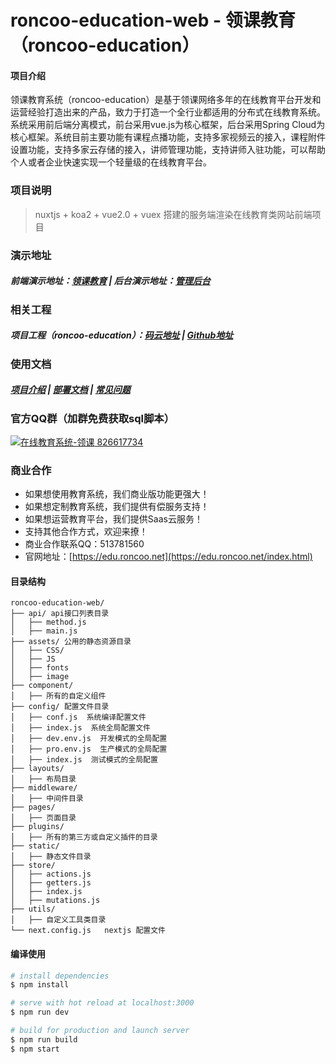 # roncoo-education-web - 领课教育（roncoo-education）

#### 项目介绍
领课教育系统（roncoo-education）是基于领课网络多年的在线教育平台开发和运营经验打造出来的产品，致力于打造一个全行业都适用的分布式在线教育系统。系统采用前后端分离模式，前台采用vue.js为核心框架，后台采用Spring Cloud为核心框架。系统目前主要功能有课程点播功能，支持多家视频云的接入，课程附件设置功能，支持多家云存储的接入，讲师管理功能，支持讲师入驻功能，可以帮助个人或者企业快速实现一个轻量级的在线教育平台。

### 项目说明
> nuxtjs + koa2 + vue2.0 + vuex 搭建的服务端渲染在线教育类网站前端项目

### 演示地址
##### 前端演示地址：[领课教育](http://edu.os.roncoo.com/) | 后台演示地址：[管理后台](http://roncoo.vicp.net/boss/login)

### 相关工程
##### 项目工程（roncoo-education）：[码云地址](https://gitee.com/roncoocom/roncoo-education) | [Github地址](https://github.com/roncoo/roncoo-education)

### 使用文档
##### [项目介绍](https://blog.roncoo.com/article/1105321762337357826) | [部署文档](https://blog.roncoo.com/article/1103554925858197505) | [常见问题](https://blog.roncoo.com/article/1105309620724858882)

### 官方QQ群（加群免费获取sql脚本）
<a target="_blank" href="//shang.qq.com/wpa/qunwpa?idkey=7d1b7f1a78715320d09ed841c66d6bf0fa7b9105964cc327e9483e459b46abd4"><img border="0" src="https://pub.idqqimg.com/wpa/images/group.png" alt="在线教育系统-领课" title="在线教育系统-领课"> 826617734</a>

### 商业合作
* 如果想使用教育系统，我们商业版功能更强大！
* 如果想定制教育系统，我们提供有偿服务支持！
* 如果想运营教育平台，我们提供Saas云服务！
* 支持其他合作方式，欢迎来撩！
* 商业合作联系QQ：513781560 
* 官网地址：[https://edu.roncoo.net](https://edu.roncoo.net/index.html)

#### 目录结构
``` 
roncoo-education-web/
├── api/ api接口列表目录
│   ├── method.js
│   ├── main.js
├── assets/ 公用的静态资源目录
│   ├── CSS/
│   ├── JS
│   ├── fonts
│   ├── image
├── component/ 
│   ├── 所有的自定义组件
├── config/ 配置文件目录
│   ├── conf.js  系统编译配置文件
│   ├── index.js  系统全局配置文件
│   ├── dev.env.js  开发模式的全局配置
│   ├── pro.env.js  生产模式的全局配置
│   ├── index.js  测试模式的全局配置
├── layouts/
│   ├── 布局目录
├── middleware/
│   ├── 中间件目录
├── pages/
│   ├── 页面目录
├── plugins/
│   ├── 所有的第三方或自定义插件的目录
├── static/
│   ├── 静态文件目录
├── store/
│   ├── actions.js
│   ├── getters.js
│   ├── index.js
│   ├── mutations.js
├── utils/
│   ├── 自定义工具类目录
└── next.config.js   nextjs 配置文件 
```



#### 编译使用
``` bash
# install dependencies
$ npm install

# serve with hot reload at localhost:3000
$ npm run dev

# build for production and launch server
$ npm run build
$ npm start

```
